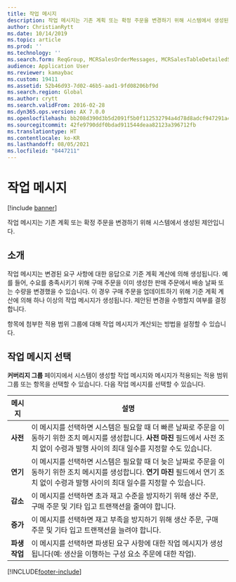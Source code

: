 ```yaml
---
title: 작업 메시지
description: 작업 메시지는 기존 계획 또는 확정 주문을 변경하기 위해 시스템에서 생성된 제안입니다.
author: ChristianRytt
ms.date: 10/14/2019
ms.topic: article
ms.prod: ''
ms.technology: ''
ms.search.form: ReqGroup, MCRSalesOrderMessages, MCRSalesTableDetailedStatus, TAMItemVendRebateGroup, TAMVendRebate, TAMVendRebateAgreementLineInfoPart, TAMVendRebateGroup, TAMVendRebateTable, TAMVendRebateTrans, ReqTransActionListPage
audience: Application User
ms.reviewer: kamaybac
ms.custom: 19411
ms.assetid: 52b46d93-7d02-46b5-aad1-9fd08206bf9d
ms.search.region: Global
ms.author: crytt
ms.search.validFrom: 2016-02-28
ms.dyn365.ops.version: AX 7.0.0
ms.openlocfilehash: bb208d390d3b5d2091f5b0f112532794a4d78d8adcf947291a4183c3b3fd3f9c
ms.sourcegitcommit: 42fe9790ddf0bdad911544deaa82123a396712fb
ms.translationtype: HT
ms.contentlocale: ko-KR
ms.lasthandoff: 08/05/2021
ms.locfileid: "8447211"
---
```

# <a name="action-messages"></a>작업 메시지

[!include [banner](../includes/banner.md)]

작업 메시지는 기존 계획 또는 확정 주문을 변경하기 위해 시스템에서 생성된 제안입니다.

## <a name="introduction"></a>소개

작업 메시지는 변경된 요구 사항에 대한 응답으로 기준 계획 계산에 의해 생성됩니다. 예를 들어, 수요를 충족시키기 위해 구매 주문을 이미 생성한 판매 주문에서 배송 날짜 또는 수량을 변경했을 수 있습니다. 이 경우 구매 주문을 업데이트하기 위해 기준 계획 계산에 의해 하나 이상의 작업 메시지가 생성됩니다. 제안된 변경을 수행할지 여부를 결정합니다.

항목에 첨부한 적용 범위 그룹에 대해 작업 메시지가 계산되는 방법을 설정할 수 있습니다.

## <a name="select-action-messages"></a>작업 메시지 선택

**커버리지 그룹** 페이지에서 시스템이 생성할 작업 메시지와 메시지가 적용되는 적용 범위 그룹 또는 항목을 선택할 수 있습니다. 다음 작업 메시지를 선택할 수 있습니다.

| 메시지             | 설명                                                                                                                                                                                                                                              |
|---------------------|----------------------------------------------------------------------------------------------------------------------------------------------------------------------------------------------------------------------------------------------------------|
| **사전**         | 이 메시지를 선택하면 시스템은 필요할 때 더 빠른 날짜로 주문을 이동하기 위한 조치 메시지를 생성합니다. **사전 마진** 필드에서 사전 조치 없이 수령과 발행 사이의 최대 일수를 지정할 수도 있습니다. |
| **연기**        | 이 메시지를 선택하면 시스템은 필요할 때 더 늦은 날짜로 주문을 이동하기 위한 조치 메시지를 생성합니다. **연기 마진** 필드에서 연기 조치 없이 수령과 발행 사이의 최대 일수를 지정할 수 있습니다.       |
| **감소**        | 이 메시지를 선택하면 초과 재고 수준을 방지하기 위해 생산 주문, 구매 주문 및 기타 입고 트랜잭션을 줄여야 합니다.                                                                                                   |
| **증가**        | 이 메시지를 선택하면 재고 부족을 방지하기 위해 생산 주문, 구매 주문 및 기타 입고 트랜잭션을 늘려야 합니다.                                                                                                    |
| **파생 작업** | 이 메시지를 선택하면 파생된 요구 사항에 대한 작업 메시지가 생성됩니다(예: 생산을 이행하는 구성 요소 주문에 대한 작업).                                                                                                   |







[!INCLUDE[footer-include](../../includes/footer-banner.md)]